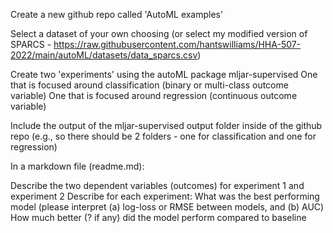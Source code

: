 Create a new github repo called 'AutoML examples'

Select a dataset of your own choosing (or select my modified version of SPARCS - https://raw.githubusercontent.com/hantswilliams/HHA-507-2022/main/autoML/datasets/data_sparcs.csv)

Create two 'experiments' using the autoML package mljar-supervised One that is focused around classification (binary or multi-class outcome variable) One that is focused around regression (continuous outcome variable)

Include the output of the mljar-supervised output folder inside of the github repo (e.g., so there should be 2 folders - one for classification and one for regression)

In a markdown file (readme.md):

Describe the two dependent variables (outcomes) for experiment 1 and experiment 2
Describe for each experiment:
What was the best performing model (please interpret (a) log-loss or RMSE between models, and (b) AUC)
How much better (? if any) did the model perform compared to baseline